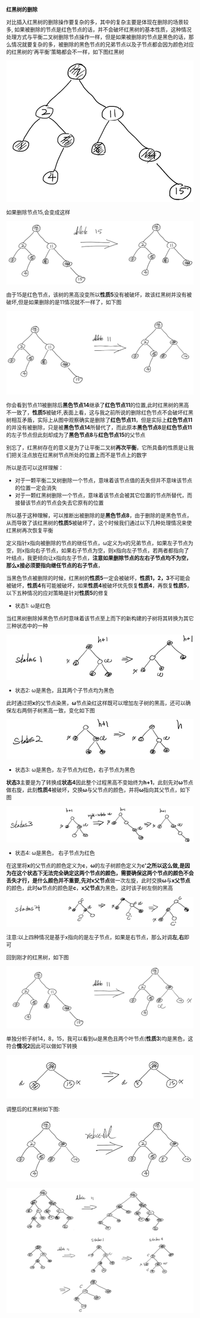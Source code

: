 **红黑树的删除**

对比插入红黑树的删除操作要复杂的多，其中的复杂主要是体现在删除的场景较多, 如果被删除的节点是红色节点的话，并不会破坏红黑树的基本性质，这种情况处理方式与平衡二叉树删除节点操作一样，但是如果被删除的节点是黑色的话，那么情况就要复杂的多，被删除的黑色节点的兄弟节点以及子节点都会因为颜色对应的红黑树的'再平衡'策略都会不一样，如下图红黑树

![image.png](/.attachments/image-8f221e19-6cd5-4709-a499-d0214f64dad6.png)

如果删除节点15,会变成这样

![image.png](/.attachments/image-fe36c830-0ebf-4ba2-b843-6702dc3b21cf.png)

由于15是红色节点，该树的黑高没变所以**性质5**没有被破坏，故该红黑树并没有被破坏,但是如果删除的是11情况就不一样了，如下图

![image.png](/.attachments/image-11ff66c8-2bb7-4462-afca-4aaaaad8e5c6.png)

你会看到节点11被删除后**黑色节点14**继承了**红色节点11**的位置,此时红黑树的黑高不一致了，**性质5**被破坏,表面上看，这与我之前所说的删除红色节点不会破坏红黑树相互矛盾，实际上从图中观察确实是删除了**红色节点11**，但是实际上**红色节点11**的并没有被删除，只是被**黑色节点14**所替代了，而此原本**黑色节点8**是**红色节点11**的左子节点但此刻却成为了**黑色节点8**与**红色节点15**的父节点

别忘了，红黑树存在的意义是为了让平衡二叉树**再次平衡**，它所具备的性质是让我们把关注点放在红黑树节点所处的位置上而不是节点上的数字

所以是否可以这样理解：

- 对于一颗平衡二叉树删除一个节点，意味着该节点值的丢失但并不意味该节点的位置一定会消失
- 对于一颗红黑树删除一个节点，意味着该节点会被其它位置的节点所替代，而接替该节点的节点会失去它原有的位置

所以基于这种理解，可以推断出被删除的是**黑色节点8**，由于删除的是黑色节点，从而导致了该红黑树的**性质5**被破坏了，这个时候我们通过以下几种处理情况来使红黑树再次恢复平衡

定义指针x指向被删除的节点的继任节点，ω定义为x的兄弟节点，如果左子节点为空，则x指向右子节点，如果右子节点为空，则x指向左子节点，若两者都指向了叶结点，我更倾向让x指向左子节点，**注意如果删除节点的左右子节点均不为空，那么x接必须要指向继任节点的右子节点**，

当黑色节点被删除的时候，红黑树的**性质5**一定会被破坏，**性质1，2，3**不可能会被破坏，**性质4**有可能被破坏，如果**性质4**被破坏优先恢复**性质4**，再恢复**性质5**，以下五种情况的应对策略是针对**性质5**的修复
- 状态1: ω是红色

当红黑树删除掉黑色节点时意味着该节点至上而下的新构建的子树将其转换为其它三种状态中的一种

![image.png](/.attachments/image-dd9fd698-0a26-4cd2-b2f9-86ae96e77a40.png)

- 状态2: ω是黑色，且其两个子节点均为黑色

此时通过把**x**的父节点染黑，**ω**节点染红这样既可以增加左子树的黑高，还可以确保左右两侧子树黑高一致，变化如下图

![image.png](/.attachments/image-32f5c9df-30d5-4682-b561-8dddeedc89c1.png)

- 状态3: ω是黑色，左子节点为红色，右子节点为黑色

**状态3**主要是为了转换成**状态4**因此整个过程黑高不变始终为**h+1**，此刻先对**ω**节点做右旋，此刻**性质4**被破坏，交换**ω**与父节点的颜色，并将**ω**指向其父节点，如下图

![image.png](/.attachments/image-48322e47-0429-4e65-b940-c547ce7e7abf.png)

- 状态4: ω是黑色， 右子节点为红色

在这里将**x**的父节点的颜色定义为**c**，**ω**的左子树颜色定义为**c'**之所以这么做,是因为在这个状态下无法完全确定这两个节点的颜色，需要确保这两个节点的颜色不会丢失才行，是什么颜色并不重要,先对**x父节点**做一次左旋，此时交换**ω**与**x父节点**的颜色，此时**ω**节点的颜色是**c**，**x父节点**为黑色，这时该子树左侧的黑高


![image.png](/.attachments/image-e0f960df-406a-46ac-a90e-faaa495fc0c5.png)

注意:以上四种情况是基于x指向的是左子节点，如果是右节点，那么对调**左**,**右**即可

回到刚才的红黑树，如下图

![image.png](/.attachments/image-326cbd71-4a14-4a20-92a1-6b0e43e92248.png)

单独分析子树14，8，15，我可以看到ω是黑色且两个叶节点(**性质3**)均是黑色，这符合**情况2**因此可以做如下转换

![image.png](/.attachments/image-10131ab4-a464-4b8f-9758-241c32addea1.png)

调整后的红黑树如下图:

![image.png](/.attachments/image-26e807bf-aa7f-4168-b854-5f80777f23fa.png)

![image.png](/.attachments/image-029e9a56-587a-40d8-bcef-f501ce69aa95.png)